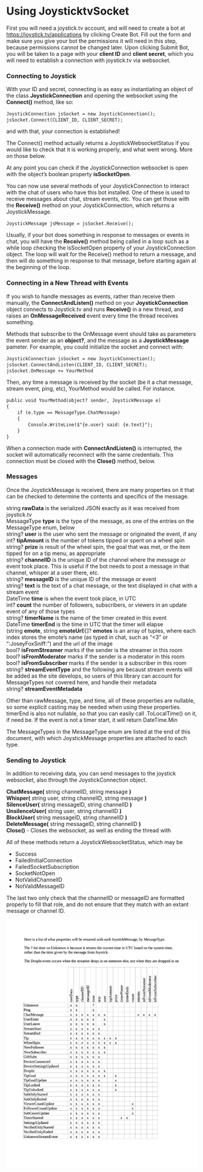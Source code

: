 # Using JoysticktvSocket    
First you will need a joystick.tv account, and will need to create a bot at https://joystick.tv/applications by clicking Create Bot.  Fill out the form and make sure you give your bot the permissions it will need in this step, because permissions cannot be changed later. Upon clicking Submit Bot, you will be taken to a page with your **client ID** and **client secret**, which you will need to establish a connection with joystick.tv via websocket.

### Connecting to Joystick
With your ID and secret, connecting is as easy as instantiating an object of the class **JoystickConnection** and opening the websocket using the **Connect()** method, like so:

    JoystickConnection jsSocket = new JoystickConnection();
    jsSocket.Connect(CLIENT_ID, CLIENT_SECRET);

and with that, your connection is established!

The Connect() method actually returns a JoystickWebsocketStatus if you would like to check that it is working properly, and what went wrong.  More on those below.

At any point you can check if the JoystickConnection websocket is open with the object’s boolean property **isSocketOpen**.

You can now use several methods of your JoystickConnection to interact with the chat of users who have this bot installed.  One of these is used to receive messages about chat, stream events, etc.  You can get those with the **Receive()** method on your JoystickConnection, which returns a JoystickMessage.

    JoystickMessage jsMessage = jsSocket.Receive();

Usually, if your bot does something in response to messages or events in chat, you will have the **Receive()** method being called in a loop such as a while loop checking the isSocketOpen property of your JoystickConnection object.  The loop will wait for the Receive() method to return a message, and then will do something in response to that message, before starting again at the beginning of the loop.

### Connecting in a New Thread with Events
If you wish to handle messages as events, rather than receive them manually, the **ConnectAndListen()** method on your **JoystickConnection** object connects to Joystick.tv and runs **Receive()** in a new thread, and raises an **OnMessageReceived** event every time the thread receives something.

Methods that subscribe to the OnMessage event should take as parameters the event sender as an **object?**, and the message as a **JoystickMessage** pameter.  For example, you could initialize the socket and connect with:

    JoystickConnection jsSocket = new JoystickConnection();
    jsSocket.ConnectAndListen(CLIENT_ID, CLIENT_SECRET);
    jsSocket.OnMessage += YourMethod
    
Then, any time a message is received by the socket (be it a chat message, stream event, ping, etc), YourMethod would be called.  For instance.

    public void YourMethod(object? sender, JoystickMessage e)
    {
        if (e.type == MessageType.ChatMessage)
        {
            Console.WriteLine($"{e.user} said: {e.text}");
        }
    }

When a connection made with **ConnectAndListen()** is interrupted, the socket will automatically reconnect with the same credentials.  This connection must be closed with the **Close()** method, below.

### Messages

Once the JoystickMessage is received, there are many properties on it that can be checked to determine the contents and specifics of the message.

string **rawData** is the serialized JSON exactly as it was received from joystick.tv  
MessageType **type** is the type of the message, as one of the entries on the MessageType enum, below  
string? **user** is the user who sent the message or originated the event, if any  
int? **tipAmount** is the number of tokens tipped or spent on a wheel spin  
string? **prize** is result of the wheel spin, the goal that was met, or the item tipped for on a tip menu, as appropriate  
string? **channelID** is the unique ID of the channel where the message or event took place.  This is useful if the bot needs to post a message in that channel, whisper at a user there, etc.  
string? **messageID** is the unique ID of the message or event  
string? **text** is the text of a chat message, or the text displayed in chat with a stream event  
DateTime **time** is when the event took place, in UTC  
int? **count** the number of followers, subscribers, or viewers in an update event of any of those types  
string? **timerName** is the name of the timer created in this event  
DateTime **timerEnd** is the time in UTC that the timer will elapse  
(string **emote**, string **emoteUrl**)[]? **emotes** is an array of tuples, where each index stores the emote’s name (as typed in chat, such as “<3” or “:JoseyFoxSniff:”) and the url of the image  
bool? **isFromStreamer** marks if the sender is the streamer in this room  
bool? **isFromModerator** marks if the sender is a moderator in this room  
bool? **isFromSubscriber** marks if the sender is a subscriber in this room  
string? **streamEventType** and the following are becaust stream events will be added as the site develops, so users of this library can account for MessageTypes not covered here, and handle their metadata  
string? **streamEventMetadata**

Other than rawMessage, type, and time, all of these properties are nullable, so some explicit casting may be needed when using these properties.  timerEnd is also not nullable, so that you can easily call .ToLocalTime() on it, if need be.  If the event is not a timer start, it will return DateTime.Min

The MessageTypes in the MessageType enum are listed at the end of this document, with which JoystickMessage properties are attached to each type.

### Sending to Joystick

In addition to receiving data, you can send messages to the joystick websocket, also through the JoystickConnection object.

**ChatMessage(** string channelID, string message **)**  
**Whisper(** string user, string channelID, string message **)**  
**SilenceUser(** string messageID, string channelID **)**  
**UnsilenceUser(** string user, string channelID **)**  
**BlockUser(** string messageID, string channelID **)**  
**DeleteMessage(** string messageID, string channelID **)**  
**Close()** - Closes the websocket, as well as ending the thread with 

All of these methods return a JoystickWebsocketStatus, which may be
- Success
- FailedInitialConnection
- FailedSocketSubscription
- SocketNotOpen
- NotValidChannelID
- NotValidMessageID

The last two only check that the channelID or messageID are formatted properly to fill that role, and do not ensure that they match with an extant message or channel ID.

![MessageTypes and their associated properties in a JoystickMessage object](messageType-chart.png)
